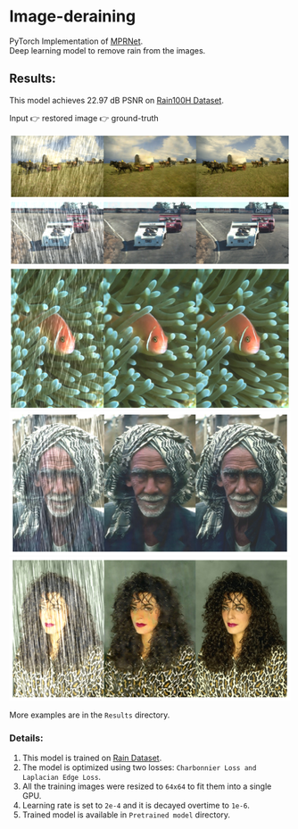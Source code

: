 # Image-deraining
PyTorch Implementation of [MPRNet](https://arxiv.org/abs/2011.04566).
<br>
Deep learning model to remove rain from the images.

## Results:

This model achieves 22.97 dB PSNR on [Rain100H Dataset](https://drive.google.com/drive/folders/17RKnYBq0rlbABS73u_WcLjcZyxYHPY-T?usp=sharing).

Input :point_right: restored image :point_right: ground-truth

![1](https://github.com/Vrushank264/Image-deraining/blob/main/Results/6.png)
![2](https://github.com/Vrushank264/Image-deraining/blob/main/Results/7.png)
![3](https://github.com/Vrushank264/Image-deraining/blob/main/Results/8.png)
![4](https://github.com/Vrushank264/Image-deraining/blob/main/Results/3.png)
![5](https://github.com/Vrushank264/Image-deraining/blob/main/Results/5.png)

More examples are in the `Results` directory.

### Details:

1. This model is trained on [Rain Dataset](https://drive.google.com/drive/folders/1Hnnlc5kI0v9_BtfMytC2LR5VpLAFZtVe).
2. The model is optimized using two losses: `Charbonnier Loss and Laplacian Edge Loss`.
3. All the training images were resized to `64x64` to fit them into a single GPU.
4. Learning rate is set to `2e-4` and it is decayed overtime to `1e-6`.
5. Trained model is available in `Pretrained model` directory.
 
